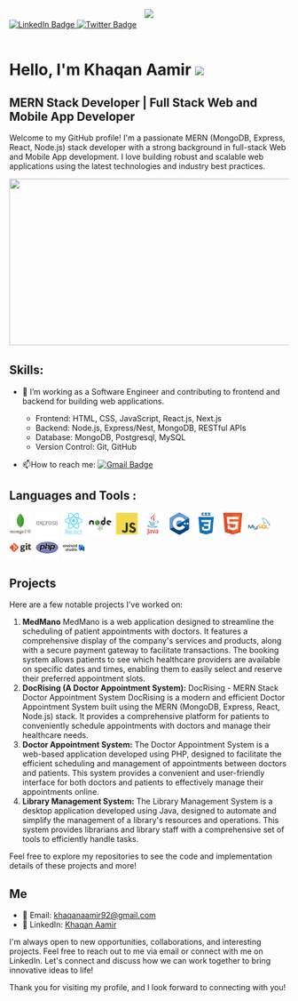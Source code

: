 <div id="header" align="center">
    <img src="https://media.giphy.com/media/M9gbBd9nbDrOTu1Mqx/giphy.gif" width="100"/>
  </div>
  <div id="badges">
    <a href="https://www.linkedin.com/in/khaqan-aamir-9a9469210/">
      <img src="https://img.shields.io/badge/LinkedIn-blue?style=for-the-badge&logo=linkedin&logoColor=white" alt="LinkedIn Badge"/>
    </a>
    <a href="">
      <img src="https://img.shields.io/badge/Twitter-blue?style=for-the-badge&logo=twitter&logoColor=white" alt="Twitter Badge"/>
    </a>
  </div>
  
  <img src="https://komarev.com/ghpvc/?username=mhmdnauman&style=flat-square&color=blue" alt=""/>
  
  <h1>
    Hello, I'm Khaqan Aamir
    <img src="https://media.giphy.com/media/hvRJCLFzcasrR4ia7z/giphy.gif" width="30px"/>
  </h1>
  
  
  <h2>MERN Stack Developer | Full Stack Web and Mobile App Developer</h2>
  
  Welcome to my GitHub profile! I'm a passionate MERN (MongoDB, Express, React, Node.js) stack developer with a strong background in full-stack Web and Mobile App development. I love building robust and scalable web applications using the latest technologies and industry best practices.
  
  <div align="center">
    <img src="https://media.giphy.com/media/dWesBcTLavkZuG35MI/giphy.gif" width="600" height="300"/>
  </div>
  
   <h2>Skills:</h2>
  
  - :telescope: I’m working as a Software Engineer and contributing to frontend and backend for building web applications.
    - Frontend: HTML, CSS, JavaScript, React.js, Next.js  
    - Backend: Node.js, Express/Nest, MongoDB, RESTful APIs
    - Database: MongoDB, Postgresql, MySQL
    - Version Control: Git, GitHub
  
  - :mailbox:How to reach me: [![Gmail Badge](https://img.shields.io/badge/-khaqanaamir-red?style=flat&logo=Gmail&logoColor=white)](mailto:khaqanaamir92@gmail.com)
  
   <h2> Languages and Tools : </h2>
   <div>
    <img src="https://github.com/devicons/devicon/blob/master/icons/mongodb/mongodb-original-wordmark.svg" title="Mongo" **alt="MongoDb" width="40" height="40"/>&nbsp;
    <img src="https://github.com/devicons/devicon/blob/master/icons/express/express-original-wordmark.svg" title="EX" **alt="EX" width="40" height="40"/>&nbsp;
    <img src="https://github.com/devicons/devicon/blob/master/icons/react/react-original-wordmark.svg" title="React" alt="React" width="40" height="40"/>&nbsp;
    <img src="https://github.com/devicons/devicon/blob/master/icons/nodejs/nodejs-original-wordmark.svg" title="NodeJS" alt="NodeJS" width="40" height="40"/>&nbsp;
    <img src="https://github.com/devicons/devicon/blob/master/icons/javascript/javascript-original.svg" title="JavaScript" alt="JavaScript" width="40" height="40"/>&nbsp;
    <img src="https://github.com/devicons/devicon/blob/master/icons/java/java-original-wordmark.svg" title="Java" alt="Java" width="40" height="40"/>&nbsp;
    <img src="https://github.com/devicons/devicon/blob/master/icons/cplusplus/cplusplus-original.svg" title="C++" alt="C++" width="40" height="40"/>&nbsp;
    <img src="https://github.com/devicons/devicon/blob/master/icons/css3/css3-plain-wordmark.svg"  title="CSS3" alt="CSS" width="40" height="40"/>&nbsp;
    <img src="https://github.com/devicons/devicon/blob/master/icons/html5/html5-original.svg" title="HTML5" alt="HTML" width="40" height="40"/>&nbsp;
    <img src="https://github.com/devicons/devicon/blob/master/icons/mysql/mysql-original-wordmark.svg" title="MySQL"  alt="MySQL" width="40" height="40"/>&nbsp;
    <img src="https://github.com/devicons/devicon/blob/master/icons/git/git-original-wordmark.svg" title="Git" **alt="Git" width="40" height="40"/>&nbsp;
    <img src="https://github.com/devicons/devicon/blob/master/icons/php/php-original.svg" title="Php" **alt="Php" width="40" height="40"/>&nbsp;
    <img src="https://github.com/devicons/devicon/blob/master/icons/androidstudio/androidstudio-original-wordmark.svg" title="AS" **alt="AS" width="40" height="40"/>&nbsp;
    
  </div>
  
  
   <h2>Projects</h2>
  
  Here are a few notable projects I've worked on:
  
  1. **MedMano** MedMano is a web application designed to streamline the scheduling of patient appointments with doctors. It features a comprehensive display of the company's services and products, along with a secure payment gateway to facilitate transactions. The booking system allows patients to see which healthcare providers are available on specific dates and times, enabling them to easily select and reserve their preferred appointment slots.
  2. **DocRising (A Doctor Appointment System):** DocRising - MERN Stack Doctor Appointment System DocRising is a modern and efficient Doctor Appointment System built using the MERN (MongoDB, Express, React, Node.js) stack. It provides a comprehensive platform for patients to conveniently schedule appointments with doctors and manage their healthcare needs.
  3. **Doctor Appointment System:** The Doctor Appointment System is a web-based application developed using PHP, designed to facilitate the efficient scheduling and management of appointments between doctors and patients. This system provides a convenient and user-friendly interface for both doctors and patients to effectively manage their appointments online.
  4. **Library Management System:** The Library Management System is a desktop application developed using Java, designed to automate and simplify the management of a library's resources and operations. This system provides librarians and library staff with a comprehensive set of tools to efficiently handle tasks.
  
  Feel free to explore my repositories to see the code and implementation details of these projects and more!
  
   <h2>Me</h2>
  
  - 📧 Email: khaqanaamir92@gmail.com
  - 💼 LinkedIn: [Khaqan Aamir](https://www.linkedin.com/in/khaqan-aamir-9a9469210/)
  
  I'm always open to new opportunities, collaborations, and interesting projects. Feel free to reach out to me via email or connect with me on LinkedIn. Let's connect and discuss how we can work together to bring innovative ideas to life!
  
  Thank you for visiting my profile, and I look forward to connecting with you!
  